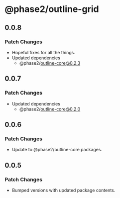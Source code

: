 # @phase2/outline-grid

## 0.0.8

### Patch Changes

- Hopeful fixes for all the things.
- Updated dependencies
  - @phase2/outline-core@0.2.3

## 0.0.7

### Patch Changes

- Updated dependencies
  - @phase2/outline-core@0.2.0

## 0.0.6

### Patch Changes

- Update to @phase2/outline-core packages.

## 0.0.5

### Patch Changes

- Bumped versions with updated package contents.
